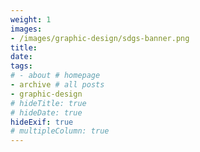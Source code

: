 ```yaml
---
weight: 1
images:
- /images/graphic-design/sdgs-banner.png
title: 
date: 
tags:
# - about # homepage
- archive # all posts
- graphic-design
# hideTitle: true
# hideDate: true
hideExif: true
# multipleColumn: true
---
```

